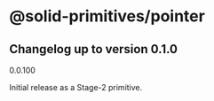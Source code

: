 # @solid-primitives/pointer

## Changelog up to version 0.1.0

0.0.100

Initial release as a Stage-2 primitive.
